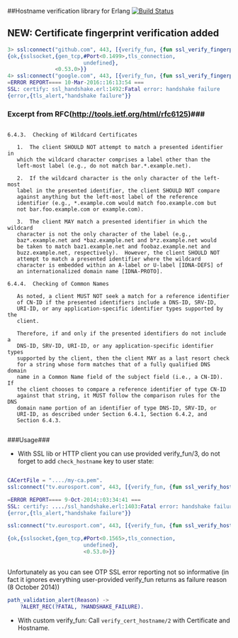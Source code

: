 ##Hostname verification library for Erlang [![Build Status](https://travis-ci.org/deadtrickster/ssl_verify_hostname.erl.svg?branch=master)](https://travis-ci.org/deadtrickster/ssl_verify_hostname.erl)

## NEW: Certificate fingerprint verification added

```erlang
3> ssl:connect("github.com", 443, [{verify_fun, {fun ssl_verify_fingerprint:verify_fun/3, [{check_fingerprint, {sha, "A0C4A74600EDA72DC0BECB9A8CB607CA58EE745E"} }]}}, {verify, verify_none}]).   
{ok,{sslsocket,{gen_tcp,#Port<0.1499>,tls_connection,
                        undefined},
               <0.53.0>}}
4> ssl:connect("google.com", 443, [{verify_fun, {fun ssl_verify_fingerprint:verify_fun/3, [{check_fingerprint, {sha, "A0C4A74600EDA72DC0BECB9A8CB607CA58EE745E"} }]}}, {verify, verify_none}]).
=ERROR REPORT==== 10-Mar-2016::16:13:54 ===
SSL: certify: ssl_handshake.erl:1492:Fatal error: handshake failure
{error,{tls_alert,"handshake failure"}}

```

### Excerpt from RFC(http://tools.ietf.org/html/rfc6125)###


```

6.4.3.  Checking of Wildcard Certificates

   1.  The client SHOULD NOT attempt to match a presented identifier in
   which the wildcard character comprises a label other than the
   left-most label (e.g., do not match bar.*.example.net).

   2.  If the wildcard character is the only character of the left-most
   label in the presented identifier, the client SHOULD NOT compare
   against anything but the left-most label of the reference
   identifier (e.g., *.example.com would match foo.example.com but
   not bar.foo.example.com or example.com).

   3.  The client MAY match a presented identifier in which the wildcard
   character is not the only character of the label (e.g.,
   baz*.example.net and *baz.example.net and b*z.example.net would
   be taken to match baz1.example.net and foobaz.example.net and
   buzz.example.net, respectively).  However, the client SHOULD NOT
   attempt to match a presented identifier where the wildcard
   character is embedded within an A-label or U-label [IDNA-DEFS] of
   an internationalized domain name [IDNA-PROTO].

6.4.4.  Checking of Common Names

   As noted, a client MUST NOT seek a match for a reference identifier
   of CN-ID if the presented identifiers include a DNS-ID, SRV-ID,
   URI-ID, or any application-specific identifier types supported by the
   client.

   Therefore, if and only if the presented identifiers do not include a
   DNS-ID, SRV-ID, URI-ID, or any application-specific identifier types
   supported by the client, then the client MAY as a last resort check
   for a string whose form matches that of a fully qualified DNS domain
   name in a Common Name field of the subject field (i.e., a CN-ID).  If
   the client chooses to compare a reference identifier of type CN-ID
   against that string, it MUST follow the comparison rules for the DNS
   domain name portion of an identifier of type DNS-ID, SRV-ID, or
   URI-ID, as described under Section 6.4.1, Section 6.4.2, and
   Section 6.4.3.
   
```

###Usage###

* With SSL lib or HTTP client you can use provided verify_fun/3, do not forget to add `check_hostname` key to user state:

``` erlang

CACertFile = "..../my-ca.pem".
ssl:connect("tv.eurosport.com", 443, [{verify_fun, {fun ssl_verify_hostname:verify_fun/3, [{check_hostname, "tv.eurosport.com"}]}}, {cacertfile, CACertFile }, {server_name_indication, "tv.eurosport.com"}, {verify, verify_peer}, {depth, 99}]).

=ERROR REPORT==== 9-Oct-2014::03:34:41 ===
SSL: certify: ..../ssl_handshake.erl:1403:Fatal error: handshake failure
{error,{tls_alert,"handshake failure"}}

ssl:connect("tv.eurosport.com", 443, [{verify_fun, {fun ssl_verify_hostname:verify_fun/3, []}}, {cacertfile, CACertFile }, {server_name_indication, "tv.eurosport.com"}, {verify, verify_peer}, {depth, 99}]).

{ok,{sslsocket,{gen_tcp,#Port<0.1565>,tls_connection,
                        undefined},
                        <0.53.0>}}
                        
```

Unfortunately as you can see OTP SSL error reporting not so informative (in fact it ignores everything user-provided verify_fun returns as failure reason (8 October 2014))

``` erlang 
path_validation_alert(Reason) ->
    ?ALERT_REC(?FATAL, ?HANDSHAKE_FAILURE).
```

* With custom verify_fun:
Call `verify_cert_hostname/2` with Certificate and Hostname.
